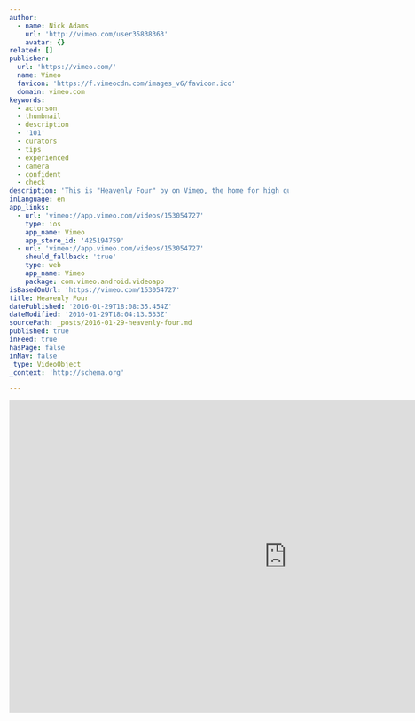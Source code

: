 ```yaml
---
author:
  - name: Nick Adams
    url: 'http://vimeo.com/user35838363'
    avatar: {}
related: []
publisher:
  url: 'https://vimeo.com/'
  name: Vimeo
  favicon: 'https://f.vimeocdn.com/images_v6/favicon.ico'
  domain: vimeo.com
keywords:
  - actorson
  - thumbnail
  - description
  - '101'
  - curators
  - tips
  - experienced
  - camera
  - confident
  - check
description: 'This is "Heavenly Four" by on Vimeo, the home for high quality videos and the people who love them.'
inLanguage: en
app_links:
  - url: 'vimeo://app.vimeo.com/videos/153054727'
    type: ios
    app_name: Vimeo
    app_store_id: '425194759'
  - url: 'vimeo://app.vimeo.com/videos/153054727'
    should_fallback: 'true'
    type: web
    app_name: Vimeo
    package: com.vimeo.android.videoapp
isBasedOnUrl: 'https://vimeo.com/153054727'
title: Heavenly Four
datePublished: '2016-01-29T18:08:35.454Z'
dateModified: '2016-01-29T18:04:13.533Z'
sourcePath: _posts/2016-01-29-heavenly-four.md
published: true
inFeed: true
hasPage: false
inNav: false
_type: VideoObject
_context: 'http://schema.org'

---
```

<iframe src="https://cdn.embedly.com/widgets/media.html?src=https%3A%2F%2Fplayer.vimeo.com%2Fvideo%2F153054727&amp;url=https%3A%2F%2Fvimeo.com%2F153054727&amp;image=http%3A%2F%2Fi.vimeocdn.com%2Fvideo%2F553420217_1280.jpg&amp;key=b7d04c9b404c499eba89ee7072e1c4f7&amp;type=text%2Fhtml&amp;schema=vimeo" width="1000" height="563" scrolling="no" frameborder="0" allowfullscreen="allowfullscreen" style=""></iframe>